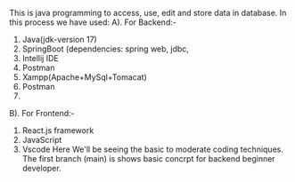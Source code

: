 This is java programming to access, use, edit and store data in database.
In this process we have used:
A). For Backend:-
1. Java(jdk-version 17)
2. SpringBoot (dependencies: spring web, jdbc, 
3. Intellij IDE
4. Postman
5. Xampp(Apache+MySql+Tomacat)
6. Postman
7. 

B). For Frontend:-
1. React.js framework
2. JavaScript
3. Vscode
Here We'll be seeing the basic to moderate coding techniques.
The first branch (main) is shows basic concrpt for backend beginner developer.

